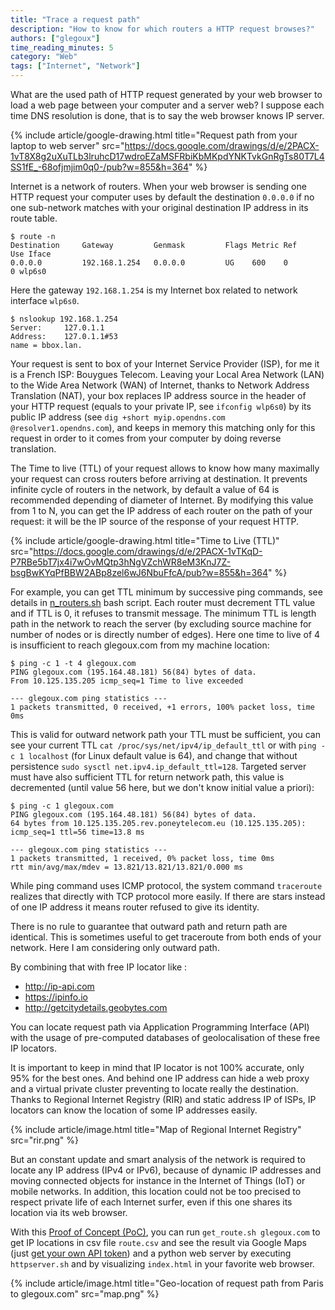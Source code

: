 ```yaml
---
title: "Trace a request path"
description: "How to know for which routers a HTTP request browses?"
authors: ["glegoux"]
time_reading_minutes: 5
category: "Web"
tags: ["Internet", "Network"]
---
```


What are the used path of HTTP request generated by your web browser to load a web page between your computer and a server web? I suppose each time DNS resolution is done, that is to say the web browser knows IP server.

{% include article/google-drawing.html title="Request path from your laptop to web server" src="https://docs.google.com/drawings/d/e/2PACX-1vT8X8g2uXuTLb3lruhcD17wdroEZaMSFRbiKbMKpdYNKTvkGnRgTs80T7L4SS1fE_-68ofjmjim0q0-/pub?w=855&h=364" %}

Internet is a network of routers. When your web browser is sending one HTTP request your computer uses by default the destination `0.0.0.0` if no one sub-network matches with your original destination IP address in its route table. 

~~~ terminal
$ route -n
Destination     Gateway         Genmask         Flags Metric Ref    Use Iface
0.0.0.0         192.168.1.254   0.0.0.0         UG    600    0        0 wlp6s0
~~~

Here the gateway `192.168.1.254`  is my Internet box related to network interface `wlp6s0`.

~~~ terminal
$ nslookup 192.168.1.254
Server:		127.0.1.1
Address:	127.0.1.1#53
name = bbox.lan.
~~~ 

Your request is sent to box of your Internet Service Provider (ISP), for me it is a French ISP: Bouygues Telecom. Leaving your Local Area Network (LAN) to the Wide Area Network (WAN) of Internet, thanks to  Network Address Translation  (NAT), your box replaces IP address source in the header of your HTTP request (equals to your private IP, see `ifconfig wlp6s0`) by its public IP address (see `dig +short myip.opendns.com @resolver1.opendns.com`), and keeps in memory this matching only for this request in order to it comes from your computer by doing reverse translation. 

The Time to live (TTL) of your request allows to know how many maximally your request can cross routers before arriving at destination. It prevents infinite cycle of routers in the network, by default a value of 64 is recommended depending of diameter of Internet. By modifying this value from 1 to N, you can get the IP address of each router on the path of your request: it will be the IP source of the response of your request HTTP. 

{% include article/google-drawing.html title="Time to Live (TTL)" src="https://docs.google.com/drawings/d/e/2PACX-1vTKqD-P7RBe5bT7jx4i7wOvMQtp3hNgVZchWR8eM3KnJ7Z-bsgBwKYqPfBBW2ABp8zel6wJ6NbuFfcA/pub?w=855&h=364" %}

For example, you can get TTL minimum by successive ping commands, see details in [n_routers.sh](https://github.com/glegoux/glegoux.com/blob/master/articles/6PmiK7b/n_routers.sh) bash script. Each router must decrement TTL value and if TTL is 0, it refuses to transmit message. The minimum TTL is length path in the network to reach the server (by excluding source machine for number of nodes or is directly number of edges). Here one time to live of 4 is insufficient to reach glegoux.com from my machine location:

~~~ terminal
$ ping -c 1 -t 4 glegoux.com
PING glegoux.com (195.164.48.181) 56(84) bytes of data.
From 10.125.135.205 icmp_seq=1 Time to live exceeded

--- glegoux.com ping statistics ---
1 packets transmitted, 0 received, +1 errors, 100% packet loss, time 0ms
~~~

This is valid for outward network path your TTL must be sufficient, you can see your current TTL `cat /proc/sys/net/ipv4/ip_default_ttl` or with `ping -c 1 localhost` (for Linux default value is 64), and change that without persistence `sudo sysctl net.ipv4.ip_default_ttl=128`. Targeted server must have also sufficient TTL for return network path, this value is decremented (until value 56 here, but we don't know initial value a priori):

~~~ terminal
$ ping -c 1 glegoux.com
PING glegoux.com (195.164.48.181) 56(84) bytes of data.
64 bytes from 10.125.135.205.rev.poneytelecom.eu (10.125.135.205): icmp_seq=1 ttl=56 time=13.8 ms

--- glegoux.com ping statistics ---
1 packets transmitted, 1 received, 0% packet loss, time 0ms
rtt min/avg/max/mdev = 13.821/13.821/13.821/0.000 ms
~~~

While ping command uses ICMP protocol, the system command `traceroute` realizes that directly with TCP protocol more easily. If there are stars instead of one IP address it means router refused to give its identity.

There is no rule to guarantee that outward path and return path are identical. This is sometimes useful to get traceroute from both ends of your network. Here I am considering only outward path.

By combining that with free IP locator like :

* <http://ip-api.com>
* <https://ipinfo.io>
* <http://getcitydetails.geobytes.com>

You can locate request path via Application Programming Interface (API) with the usage of pre-computed databases of geolocalisation of these free IP locators.

It is important to keep in mind that IP locator is not 100% accurate, only 95% for the best ones. And behind one IP address  can hide a web proxy and a virtual private cluster preventing to locate really the destination. Thanks to Regional Internet Registry (RIR) and static address IP of  ISPs, IP locators can know the location of some IP addresses easily. 

{% include article/image.html title="Map of Regional Internet Registry" src="rir.png" %}

But an constant update and smart analysis of the network is required to locate any IP address (IPv4 or IPv6), because of dynamic IP addresses and moving connected objects for instance in the Internet of Things (IoT) or mobile networks. In addition, this location could not be too precised to respect private life of each Internet surfer, even if this one shares its location via its web browser.

With this [Proof of Concept (PoC)](https://github.com/glegoux/articles-glegoux-com/tree/master/articles/2019-07-14-geo-location-of-request-path/code), you can run `get_route.sh glegoux.com` to get IP locations in csv file `route.csv` and see the result via Google Maps (just [get your own API token](https://developers.google.com/maps/documentation/javascript/get-api-key)) and a python web server by executing `httpserver.sh` and by visualizing `index.html` in your favorite web browser.

{% include article/image.html title="Geo-location of request path from Paris to glegoux.com" src="map.png" %}

